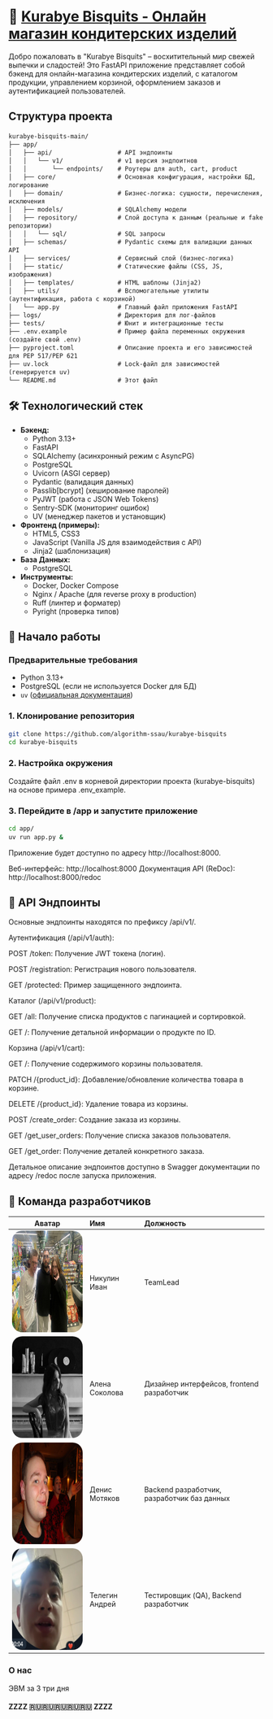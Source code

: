 # 🍪 [Kurabye Bisquits - Онлайн магазин кондитерских изделий](http://dev-vexyzy.ru)

Добро пожаловать в "Kurabye Bisquits" – восхитительный мир свежей выпечки и сладостей! Это FastAPI приложение представляет собой бэкенд для онлайн-магазина кондитерских изделий, с каталогом продукции, управлением корзиной, оформлением заказов и аутентификацией пользователей.

## Структура проекта
```
kurabye-bisquits-main/
├── app/
│   ├── api/                  # API эндпоинты
│   │   └── v1/               # v1 версия эндпоитнов
│   │       └── endpoints/    # Роутеры для auth, cart, product
│   ├── core/                 # Основная конфигурация, настройки БД, логирование
│   ├── domain/               # Бизнес-логика: сущности, перечисления, исключения
│   ├── models/               # SQLAlchemy модели
│   ├── repository/           # Слой доступа к данным (реальные и fake репозитории)
│   │   └── sql/              # SQL запросы
│   ├── schemas/              # Pydantic схемы для валидации данных API
│   ├── services/             # Сервисный слой (бизнес-логика)
│   ├── static/               # Статические файлы (CSS, JS, изображения)
│   ├── templates/            # HTML шаблоны (Jinja2)
│   ├── utils/                # Вспомогательные утилиты (аутентификация, работа с корзиной)
│   └── app.py                # Главный файл приложения FastAPI
├── logs/                     # Директория для лог-файлов
├── tests/                    # Юнит и интеграционные тесты
├── .env.example              # Пример файла переменных окружения (создайте свой .env)
├── pyproject.toml            # Описание проекта и его зависимостей для PEP 517/PEP 621
├── uv.lock                   # Lock-файл для зависимостей (генерируется uv)
└── README.md                 # Этот файл
```

## 🛠️ Технологический стек

*   **Бэкенд:**
    *   Python 3.13+
    *   FastAPI
    *   SQLAlchemy (асинхронный режим с AsyncPG)
    *   PostgreSQL
    *   Uvicorn (ASGI сервер)
    *   Pydantic (валидация данных)
    *   Passlib[bcrypt] (хеширование паролей)
    *   PyJWT (работа с JSON Web Tokens)
    *   Sentry-SDK (мониторинг ошибок)
    *   UV (менеджер пакетов и установщик)
*   **Фронтенд (примеры):**
    *   HTML5, CSS3
    *   JavaScript (Vanilla JS для взаимодействия с API)
    *   Jinja2 (шаблонизация)
*   **База Данных:**
    *   PostgreSQL
*   **Инструменты:**
    *   Docker, Docker Compose
    *   Nginx / Apache (для reverse proxy в production)
    *   Ruff (линтер и форматер)
    *   Pyright (проверка типов)

## 🚀 Начало работы

### Предварительные требования

*   Python 3.13+
*   PostgreSQL (если не используется Docker для БД)
*   `uv` ([официальная документация](https://docs.astral.sh/uv/))

### 1. Клонирование репозитория

```bash
git clone https://github.com/algorithm-ssau/kurabye-bisquits
cd kurabye-bisquits
```

### 2. Настройка окружения

Создайте файл .env в корневой директории проекта (kurabye-bisquits) на основе примера .env_example.

### 3. Перейдите в /app и запустите приложение

```bash
cd app/
uv run app.py &
```

Приложение будет доступно по адресу http://localhost:8000.

Веб-интерфейс: http://localhost:8000
Документация API (ReDoc): http://localhost:8000/redoc

## 📜 API Эндпоинты

Основные эндпоинты находятся по префиксу /api/v1/.

Аутентификация (/api/v1/auth):

POST /token: Получение JWT токена (логин).

POST /registration: Регистрация нового пользователя.

GET /protected: Пример защищенного эндпоинта.

Каталог (/api/v1/product):

GET /all: Получение списка продуктов с пагинацией и сортировкой.

GET /: Получение детальной информации о продукте по ID.

Корзина (/api/v1/cart):

GET /: Получение содержимого корзины пользователя.

PATCH /{product_id}: Добавление/обновление количества товара в корзине.

DELETE /{product_id}: Удаление товара из корзины.

POST /create_order: Создание заказа из корзины.

GET /get_user_orders: Получение списка заказов пользователя.

GET /get_order: Получение деталей конкретного заказа.

Детальное описание эндпоинтов доступно в Swagger документации по адресу /redoc после запуска приложения.

## 🤝 Команда разработчиков

| Аватар | Имя | Должность |
|:------:|:---|:---------|
| <img src="https://github.com/algorithm-ssau/kurabye-bisquits/blob/main/app/static/img/van.jpg"  alt="Avatar" style="border-radius: 20px; width: 200px; height: 200px;"> | Никулин Иван | TeamLead |
| <img src="https://github.com/algorithm-ssau/kurabye-bisquits/blob/main/app/static/img/alena.jpg" alt="Avatar" style="border-radius: 20px; width: 200px; height: 200px;"> | Алена Соколова | Дизайнер интерфейсов, frontend разработчик |
| <img src="https://github.com/algorithm-ssau/kurabye-bisquits/blob/main/app/static/img/denis1.jpg" alt="Avatar" style="border-radius: 20px; width: 200px; height: 200px;"> | Денис Мотяков | Backend разработчик, разработчик баз данных |
| <img src="https://github.com/algorithm-ssau/kurabye-bisquits/blob/main/app/static/img/andrey.png" style="border-radius: 20px; width: 200px; height: 200px;"> | Телегин Андрей | Тестировщик (QA), Backend разработчик |

### О нас
ЭВМ за 3 три дня
####  ZZZZ 🇷🇺🇷🇺🇷🇺🇷🇺🇷🇺 ZZZZ
